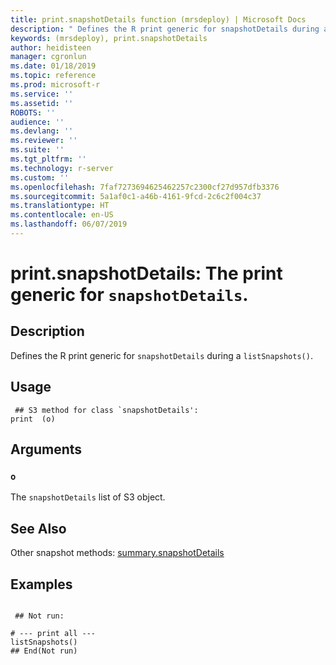 ```yaml
---
title: print.snapshotDetails function (mrsdeploy) | Microsoft Docs
description: " Defines the R print generic for snapshotDetails during a  listSnapshots(). "
keywords: (mrsdeploy), print.snapshotDetails
author: heidisteen
manager: cgronlun
ms.date: 01/18/2019
ms.topic: reference
ms.prod: microsoft-r
ms.service: ''
ms.assetid: ''
ROBOTS: ''
audience: ''
ms.devlang: ''
ms.reviewer: ''
ms.suite: ''
ms.tgt_pltfrm: ''
ms.technology: r-server
ms.custom: ''
ms.openlocfilehash: 7faf7273694625462257c2300cf27d957dfb3376
ms.sourcegitcommit: 5a1af0c1-a46b-4161-9fcd-2c6c2f004c37
ms.translationtype: HT
ms.contentlocale: en-US
ms.lasthandoff: 06/07/2019
---
```

 # <a name="printsnapshotdetails-the-print-generic-for-snapshotdetails"></a>print.snapshotDetails: The print generic for `snapshotDetails`. 
 ## <a name="description"></a>Description

Defines the R print generic for `snapshotDetails` during a `listSnapshots()`.


 ## <a name="usage"></a>Usage

```   
 ## S3 method for class `snapshotDetails':
print  (o)

```

 ## <a name="arguments"></a>Arguments



 ### `o`
 The `snapshotDetails` list of S3 object. 



 ## <a name="see-also"></a>See Also

Other snapshot methods: [summary.snapshotDetails](summary.snapshotDetails.md)

 ## <a name="examples"></a>Examples

 ```

  ## Not run:

# --- print all ---
listSnapshots()
 ## End(Not run) 
```

